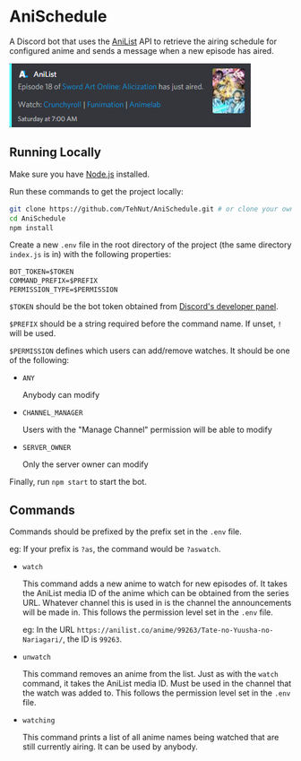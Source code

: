 # AniSchedule

A Discord bot that uses the [AniList](https://anilist.co) API to retrieve the airing schedule for configured anime and 
sends a message when a new episode has aired.

![Example Announcement](./img/example.png)

## Running Locally

Make sure you have [Node.js](https://nodejs.org/) installed.

Run these commands to get the project locally:

```sh
git clone https://github.com/TehNut/AniSchedule.git # or clone your own fork
cd AniSchedule
npm install
```

Create a new `.env` file in the root directory of the project (the same directory `index.js` is in) with the following properties:

```
BOT_TOKEN=$TOKEN
COMMAND_PREFIX=$PREFIX
PERMISSION_TYPE=$PERMISSION
```

`$TOKEN` should be the bot token obtained from [Discord's developer panel](https://discordapp.com/developers/).

`$PREFIX` should be a string required before the command name. If unset, `!` will be used.

`$PERMISSION` defines which users can add/remove watches. It should be one of the following: 

  * `ANY` 
  
    Anybody can modify
    
  * `CHANNEL_MANAGER` 
  
    Users with the "Manage Channel" permission will be able to modify
    
  * `SERVER_OWNER` 
    
    Only the server owner can modify

Finally, run `npm start` to start the bot.

## Commands

Commands should be prefixed by the prefix set in the `.env` file.

eg: If your prefix is `?as`, the command would be `?aswatch`.
  
* `watch`

  This command adds a new anime to watch for new episodes of. It takes the AniList media ID of the anime which can be obtained
  from the series URL. Whatever channel this is used in is the channel the announcements will be made in. This follows the 
  permission level set in the `.env` file.
  
  eg: In the URL `https://anilist.co/anime/99263/Tate-no-Yuusha-no-Nariagari/`, the ID is `99263`.

* `unwatch`

  This command removes an anime from the list. Just as with the `watch` command, it takes the AniList media ID. Must be 
  used in the channel that the watch was added to. This follows the permission level set in the `.env` file.

* `watching`
  
  This command prints a list of all anime names being watched that are still currently airing. It can be used by anybody.
